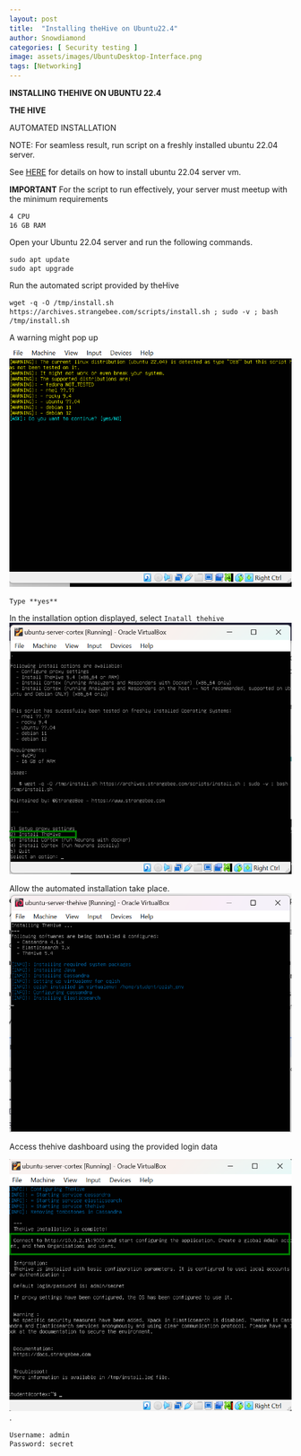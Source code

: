 ```yaml
---
layout: post
title:  "Installing theHive on Ubuntu22.4"
author: Snowdiamond
categories: [ Security testing ]
image: assets/images/UbuntuDesktop-Interface.png
tags: [Networking]
---
```

**INSTALLING THEHIVE ON UBUNTU 22.4**

**THE HIVE**

AUTOMATED INSTALLATION

NOTE: For seamless result, run script on a freshly installed ubuntu 22.04 server.

See [HERE](https://cybernetsworks.github.io/setting-up-an-ubuntu-server-vm/) for details on how to install ubuntu 22.04 server vm.

**IMPORTANT**
For the script to run effectively, your server must meetup with the minimum requirements 
```
4 CPU
16 GB RAM
```

Open your Ubuntu 22.04 server and run the following commands.
```
sudo apt update
sudo apt upgrade
```
Run the automated script provided by theHive

```
wget -q -O /tmp/install.sh https://archives.strangebee.com/scripts/install.sh ; sudo -v ; bash /tmp/install.sh
```
A warning might pop up 

!["The hive installation"](/assets/images/thehive/automated-hive-install-2.png)
```
Type **yes**
```
In the installation option displayed, select ``Inatall thehive`` 
!["The hive installation"](/assets/images/thehive/automated-hive-install-3.png)

Allow the automated installation take place.
!["The hive installation"](/assets/images/thehive/automated-hive-install-1.png)

Access thehive dashboard using the provided login data

!["The hive installation"](/assets/images/thehive/automated-hive-install-4.png).

```
Username: admin
Password: secret
```

